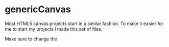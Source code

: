 # genericCanvas
Most HTML5 canvas projects start in a similar fashion.
To make it easier for me to start my projects I made this set of files.

Make sure to change the <code><title></code> tag in the HTML file.
